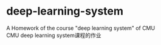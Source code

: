 # deep-learning-system
A Homework of the course "deep learning system" of CMU <br>
CMU deep learning system课程的作业
